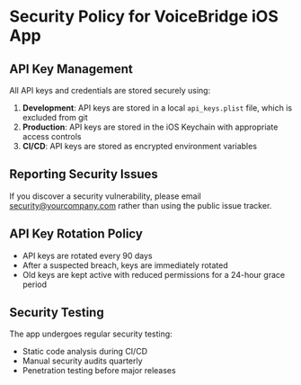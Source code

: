 # Security Policy for VoiceBridge iOS App

## API Key Management

All API keys and credentials are stored securely using:

1. **Development**: API keys are stored in a local `api_keys.plist` file, which is excluded from git
2. **Production**: API keys are stored in the iOS Keychain with appropriate access controls
3. **CI/CD**: API keys are stored as encrypted environment variables

## Reporting Security Issues

If you discover a security vulnerability, please email security@yourcompany.com rather than using the public issue tracker.

## API Key Rotation Policy

- API keys are rotated every 90 days
- After a suspected breach, keys are immediately rotated
- Old keys are kept active with reduced permissions for a 24-hour grace period

## Security Testing

The app undergoes regular security testing:

- Static code analysis during CI/CD
- Manual security audits quarterly
- Penetration testing before major releases
